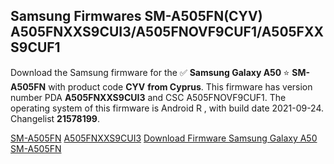 <h2>Samsung Firmwares SM-A505FN(CYV) A505FNXXS9CUI3/A505FNOVF9CUF1/A505FXXS9CUF1</h2>
Download the Samsung firmware for the ✅ <strong>Samsung Galaxy A50 </strong> ⭐ <strong>SM-A505FN</strong> with product code <strong>CYV</strong> <strong> from Cyprus</strong>. This firmware has version number PDA <strong>A505FNXXS9CUI3</strong> and CSC A505FNOVF9CUF1. The operating system of this firmware is Android R , with build date 2021-09-24. Changelist <strong>21578199</strong>.


[SM-A505FN](https://samfirm.shop/samsung/model/SM-A505FN)
[A505FNXXS9CUI3](https://samfirm.shop/samsung/pda/A505FNXXS9CUI3)
[Download Firmware Samsung Galaxy A50 SM-A505FN](https://samfirm.shop/samsung/firmware/459621)
